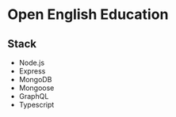 # Open English Education

## Stack

- Node.js
- Express
- MongoDB
- Mongoose
- GraphQL
- Typescript
